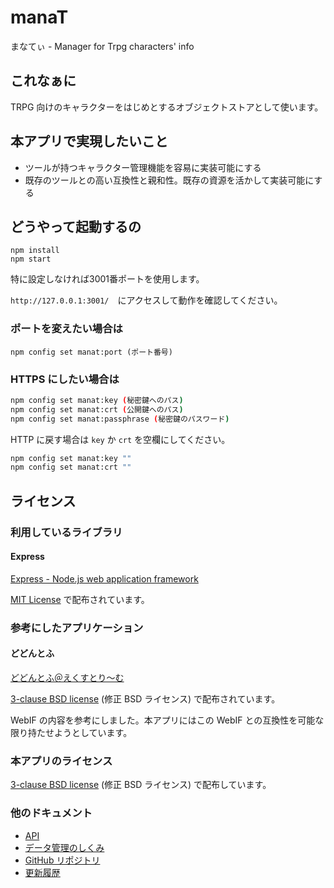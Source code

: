 # manaT

まなてぃ - Manager for Trpg characters' info

## これなぁに

TRPG 向けのキャラクターをはじめとするオブジェクトストアとして使います。

## 本アプリで実現したいこと

- ツールが持つキャラクター管理機能を容易に実装可能にする
- 既存のツールとの高い互換性と親和性。既存の資源を活かして実装可能にする

## どうやって起動するの

```
npm install
npm start
``` 

特に設定しなければ3001番ポートを使用します。

``http://127.0.0.1:3001/``　にアクセスして動作を確認してください。

### ポートを変えたい場合は

``npm config set manat:port (ポート番号)``

### HTTPS にしたい場合は

```bash
npm config set manat:key (秘密鍵へのパス)
npm config set manat:crt (公開鍵へのパス)
npm config set manat:passphrase (秘密鍵のパスワード)
```

HTTP に戻す場合は `key` か `crt` を空欄にしてください。

```bash
npm config set manat:key ""
npm config set manat:crt ""
```

## ライセンス

### 利用しているライブラリ

#### Express

[Express - Node.js web application framework](http://expressjs.com/)

[MIT License](https://github.com/expressjs/express/blob/master/LICENSE) で配布されています。


### 参考にしたアプリケーション

#### どどんとふ

[どどんとふ＠えくすとり～む](http://www.dodontof.com/)

[3-clause BSD license](http://www.dodontof.com/DodontoF/README.html#aboutLicense) (修正 BSD ライセンス) で配布されています。

WebIF の内容を参考にしました。本アプリにはこの WebIF との互換性を可能な限り持たせようとしています。


### 本アプリのライセンス

[3-clause BSD license](LICENSE) (修正 BSD ライセンス) で配布しています。

### 他のドキュメント

- [API](./api.md)
- [データ管理のしくみ](./data.md)
- [GitHub リポジトリ](https://github.com/Shunshun94/manaT)
- [更新履歴](https://github.com/Shunshun94/manaT/releases)
